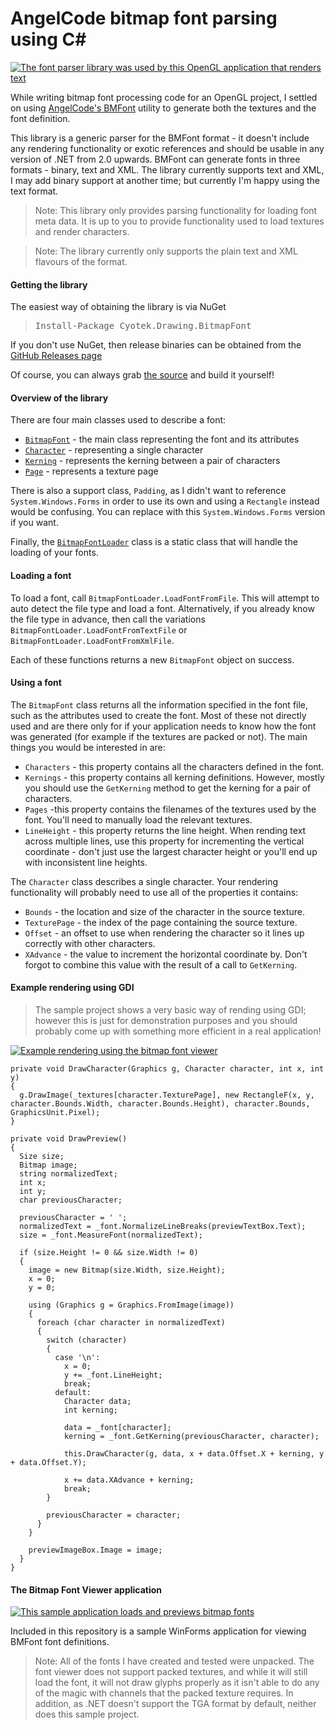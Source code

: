AngelCode bitmap font parsing using C#
======================================

[![The font parser library was used by this OpenGL application that renders text](http://www.cyotek.com/files/articleimages/bitmapfont1-thumbnail.png)](http://www.cyotek.com/files/articleimages/bitmapfont1.png)

While writing bitmap font processing code for an OpenGL project, I settled on using [AngelCode's BMFont](http://www.angelcode.com/products/bmfont/) utility to generate both the textures and the font definition.

This library is a generic parser for the BMFont format - it doesn't include any rendering functionality or exotic references and should be usable in any version of .NET from 2.0 upwards. BMFont can generate fonts in three formats - binary, text and XML. The library currently supports text and XML, I may add binary support at another time; but currently I'm happy using the text format.

> Note: This library only provides parsing functionality for loading font meta data. It is up to you to provide functionality used to load textures and render characters.

> Note: The library currently only supports the plain text and XML flavours of the format.

#### Getting the library

The easiest way of obtaining the library is via NuGet

> <kbd>Install-Package Cyotek.Drawing.BitmapFont</kbd>

If you don't use NuGet, then release binaries can be obtained from the [GitHub Releases page](https://github.com/cyotek/Cyotek.Drawing.BitmapFont/releases)

Of course, you can always grab [the source](https://github.com/cyotek/Cyotek.Drawing.BitmapFont) and build it yourself!

#### Overview of the library

There are four main classes used to describe a font:

* [`BitmapFont`](/downloads/view/BitmapFontParser.zip/BitmapFontParser/BitmapFont.cs) - the main class representing the font and its attributes
* [`Character`](/downloads/view/BitmapFontParser.zip/BitmapFontParser/Character.cs) - representing a single character
* [`Kerning`](/downloads/view/BitmapFontParser.zip/BitmapFontParser/Kerning.cs) - represents the kerning between a pair of characters
* [`Page`](/downloads/view/BitmapFontParser.zip/BitmapFontParser/Page.cs) - represents a texture page

There is also a support class, `Padding`, as I didn't want to reference `System.Windows.Forms` in order to use its own and using a `Rectangle` instead would be confusing. You can replace with this `System.Windows.Forms` version if you want.

Finally, the [`BitmapFontLoader`](/downloads/view/BitmapFontParser.zip/BitmapFontParser/BitmapFontLoader.cs) class is a static class that will handle the loading of your fonts.

#### Loading a font

To load a font, call `BitmapFontLoader.LoadFontFromFile`. This will attempt to auto detect the file type and load a font. Alternatively, if you already know the file type in advance, then call the variations `BitmapFontLoader.LoadFontFromTextFile` or  `BitmapFontLoader.LoadFontFromXmlFile`.

Each of these functions returns a new `BitmapFont` object on success.

#### Using a font

The `BitmapFont` class returns all the information specified in the font file, such as the attributes used to create the font. Most of these not directly used and are there only for if your application needs to know how the font was generated (for example if the textures are packed or not). The main things you would be interested in are:

* `Characters` - this property contains all the characters defined in the font.
* `Kernings` - this property contains all kerning definitions. However, mostly you should use the `GetKerning` method to get the kerning for a pair of characters.
* `Pages` -this property contains the filenames of the textures used by the font. You'll need to manually load the relevant textures.
* `LineHeight` - this property returns the line height. When rending text across multiple lines, use this property for incrementing the vertical coordinate - don't just use the largest character height or you'll end up with inconsistent line heights.

The `Character` class describes a single character. Your rendering functionality will probably need to use all of the properties it contains:

* `Bounds` - the location and size of the character in the source texture.
* `TexturePage` - the index of the page containing the source texture.
* `Offset` - an offset to use when rendering the character so it lines up correctly with other characters.
* `XAdvance` - the value to increment the horizontal coordinate by. Don't forgot to combine this value with the result of a call to `GetKerning`.

#### Example rendering using GDI

> The sample project shows a very basic way of rending using GDI; however this is just for demonstration purposes and you should probably come up with something more efficient in a real application!

[![Example rendering using the bitmap font viewer](http://www.cyotek.com/files/articleimages/bitmapfont3-thumbnail.png)](http://www.cyotek.com/files/articleimages/bitmapfont3.png)


    private void DrawCharacter(Graphics g, Character character, int x, int y)
    {
      g.DrawImage(_textures[character.TexturePage], new RectangleF(x, y, character.Bounds.Width, character.Bounds.Height), character.Bounds, GraphicsUnit.Pixel);
    }

    private void DrawPreview()
    {
      Size size;
      Bitmap image;
      string normalizedText;
      int x;
      int y;
      char previousCharacter;

      previousCharacter = ' ';
      normalizedText = _font.NormalizeLineBreaks(previewTextBox.Text);
      size = _font.MeasureFont(normalizedText);

      if (size.Height != 0 && size.Width != 0)
      {
        image = new Bitmap(size.Width, size.Height);
        x = 0;
        y = 0;

        using (Graphics g = Graphics.FromImage(image))
        {
          foreach (char character in normalizedText)
          {
            switch (character)
            {
              case '\n':
                x = 0;
                y += _font.LineHeight;
                break;
              default:
                Character data;
                int kerning;

                data = _font[character];
                kerning = _font.GetKerning(previousCharacter, character);

                this.DrawCharacter(g, data, x + data.Offset.X + kerning, y + data.Offset.Y);

                x += data.XAdvance + kerning;
                break;
            }

            previousCharacter = character;
          }
        }

        previewImageBox.Image = image;
      }
    }


#### The Bitmap Font Viewer application

[![This sample application loads and previews bitmap fonts](http://www.cyotek.com/files/articleimages/bitmapfont2-thumbnail.png)](http://www.cyotek.com/files/articleimages/bitmapfont2.png)

Included in this repository is a sample WinForms application for viewing BMFont font definitions.

> Note: All of the fonts I have created and tested were unpacked. The font viewer does not support packed textures, and while it will still load the font, it will not draw glyphs properly as it isn't able to do any of the magic with channels that the packed texture requires. In addition, as .NET doesn't support the TGA format by default, neither does this sample project.

